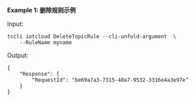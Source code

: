 **Example 1: 删除规则示例**



Input: 

```
tccli iotcloud DeleteTopicRule --cli-unfold-argument  \
    --RuleName myname
```

Output: 
```
{
    "Response": {
        "RequestId": "be69a7a3-7315-40a7-9532-3316e4a3e97e"
    }
}
```

